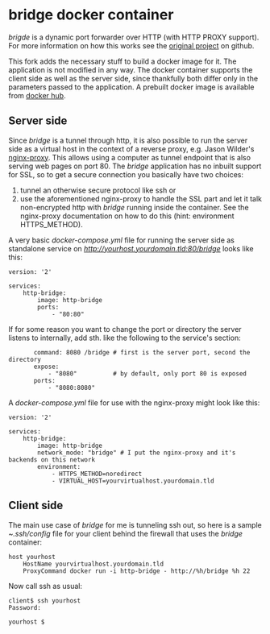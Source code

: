 # bridge docker container

*brigde* is a dynamic port forwarder over HTTP (with HTTP PROXY support). For
more information on how this works see the [original
project](https://github.com/luizluca/bridge) on github.

This fork adds the necessary stuff to build a docker image for it. The
application is not modified in any way. The docker container supports the
client side as well as the server side, since thankfully both differ only in
the parameters passed to the application. A prebuilt docker image is
available from [docker hub](https://hub.docker.com/r/andrel76/http-bridge/).

## Server side

Since *bridge* is a tunnel through http, it is also possible to run the server
side as a virtual host in the context of a reverse proxy, e.g. Jason Wilder's
[nginx-proxy](https://hub.docker.com/r/jwilder/nginx-proxy/). This allows using
a computer as tunnel endpoint that is also serving web pages on port 80. The
*bridge* application has no inbuilt support for SSL, so to get a secure
connection you basically have two choices:

1. tunnel an otherwise secure protocol like ssh or
2. use the aforementioned nginx-proxy to handle the SSL part and let it talk
   non-encrypted http with *bridge* running inside the container. See the
   nginx-proxy documentation on how to do this (hint: environment HTTPS\_METHOD).

A very basic *docker-compose.yml* file for running the server side as standalone
service on *http://yourhost.yourdomain.tld:80/bridge* looks like this:

```
version: '2'

services:
    http-bridge:
        image: http-bridge
        ports:
            - "80:80"
```

If for some reason you want to change the port or directory the server
listens to internally, add sth. like the following to the service's section:

```
       command: 8080 /bridge # first is the server port, second the directory
       expose:
           - "8080"          # by default, only port 80 is exposed
       ports:
           - "8080:8080"
```

A *docker-compose.yml* file for use with the nginx-proxy might look like this:

```
version: '2'

services:
    http-bridge:
        image: http-bridge
        network_mode: "bridge" # I put the nginx-proxy and it's backends on this network
        environment:
            - HTTPS_METHOD=noredirect
            - VIRTUAL_HOST=yourvirtualhost.yourdomain.tld
```

## Client side

The main use case of *bridge* for me is tunneling ssh out, so here is a sample *~.ssh/config*
file for your client behind the firewall that uses the *bridge* container:

```
host yourhost
    HostName yourvirtualhost.yourdomain.tld
    ProxyCommand docker run -i http-bridge - http://%h/bridge %h 22
```

Now call ssh as usual:

```
client$ ssh yourhost
Password:

yourhost $
```
